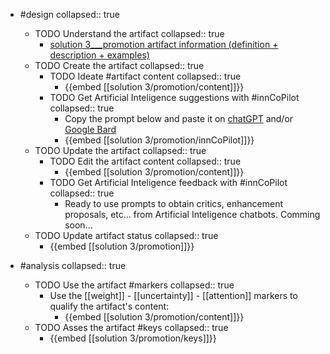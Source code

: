 
- #design
   collapsed:: true
  - TODO Understand the artifact
    collapsed:: true
    - [solution 3___promotion artifact information (definition + description + examples)](https://go.innbok.com/#/page/innBoK%2Fsolution-%28id%29%2Fpromotion%2Finfo)
  - TODO Create the artifact
     collapsed:: true
    - TODO Ideate #artifact content
      collapsed:: true
      - {{embed [[solution 3/promotion/content]]}}
    - TODO Get Artificial Inteligence suggestions with #innCoPilot
      collapsed:: true
      - Copy the prompt below and paste it on [chatGPT](https://chat.openai.com) and/or [Google Bard](https://bard.google.com/chat)
      - {{embed [[solution 3/promotion/innCoPilot]]}}
  - TODO Update the artifact
    collapsed:: true
    - TODO Edit the artifact content
     collapsed:: true
      - {{embed [[solution 3/promotion/content]]}}
    - TODO Get Artificial Inteligence feedback with #innCoPilot
      collapsed:: true
      - Ready to use prompts to obtain critics, enhancement proposals, etc... from Artificial Inteligence chatbots. Comming soon...
  - TODO Update artifact status
    collapsed:: true
    - {{embed [[solution 3/promotion]]}}


- #analysis
  collapsed:: true
  - TODO Use the artifact #markers
    collapsed:: true
    - Use the [[weight]] - [[uncertainty]] - [[attention]] markers to qualify the artifact's content:
      - {{embed [[solution 3/promotion/content]]}}
  - TODO Asses the artifact #keys
    collapsed:: true
    - {{embed [[solution 3/promotion/keys]]}}



